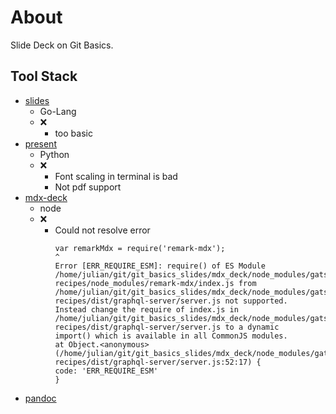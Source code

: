 # About

Slide Deck on Git Basics.

## Tool Stack

- [slides](https://github.com/maaslalani/slides)
  - Go-Lang
  - ❌
    - too basic
- [present](https://github.com/vinayak-mehta/present)
  - Python
  - ❌
    - Font scaling in terminal is bad
    - Not pdf support
- [mdx-deck](https://github.com/jxnblk/mdx-deck)
  - node
  - ❌
    - Could not resolve error
      ```/home/julian/git/git_basics_slides/mdx_deck/node_modules/gatsby-recipes/dist/graphql-server/server.js:52
      var remarkMdx = require('remark-mdx');
      ^
      Error [ERR_REQUIRE_ESM]: require() of ES Module /home/julian/git/git_basics_slides/mdx_deck/node_modules/gatsby-recipes/node_modules/remark-mdx/index.js from
      /home/julian/git/git_basics_slides/mdx_deck/node_modules/gatsby-recipes/dist/graphql-server/server.js not supported.
      Instead change the require of index.js in /home/julian/git/git_basics_slides/mdx_deck/node_modules/gatsby-recipes/dist/graphql-server/server.js to a dynamic
      import() which is available in all CommonJS modules.
      at Object.<anonymous> (/home/julian/git/git_basics_slides/mdx_deck/node_modules/gatsby-recipes/dist/graphql-server/server.js:52:17) {
      code: 'ERR_REQUIRE_ESM'
      }
      ```
- [pandoc](https://pandoc.org/chunkedhtml-demo/10-slide-shows.html)
